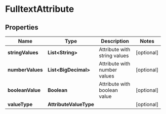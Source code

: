 

# FulltextAttribute


## Properties

| Name | Type | Description | Notes |
|------------ | ------------- | ------------- | -------------|
|**stringValues** | **List&lt;String&gt;** | Attribute with string values |  [optional] |
|**numberValues** | **List&lt;BigDecimal&gt;** | Attribute with number values |  [optional] |
|**booleanValue** | **Boolean** | Attribute with boolean value |  [optional] |
|**valueType** | **AttributeValueType** |  |  [optional] |



